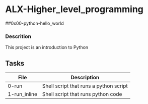 # ALX-Higher_level_programming

##0x00-python-hello_world

### Descrition
This project is an introduction to Python

## Tasks

|File|Description|
|-----|-------------|
|0-run|Shell script that runs a python script|
|1-run_inline|Shell script that runs python code| 